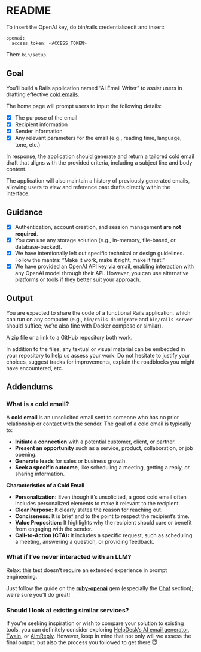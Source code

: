 # README

To insert the OpenAI key, do bin/rails credentials:edit and insert:

```
openai:
  access_token: <ACCESS_TOKEN>
```

Then: `bin/setup`.

## Goal

You’ll build a Rails application named “AI Email Writer” to assist users in drafting effective [cold emails](https://www.notion.so/Senior-Product-Engineer-Rails-Technical-assessment-17514ec4c85d80f5af47eb9c497507d5?pvs=21).

The home page will prompt users to input the following details:

- [x] The purpose of the email
- [x] Recipient information
- [x] Sender information
- [x] Any relevant parameters for the email (e.g., reading time, language, tone, etc.)

In response, the application should generate and return a tailored cold email draft that aligns with the provided criteria, including a subject line and body content.

The application will also maintain a history of previously generated emails, allowing users to view and reference past drafts directly within the interface.

## Guidance

- [x] Authentication, account creation, and session management **are not required**.
- [x] You can use any storage solution (e.g., in-memory, file-based, or database-backed).
- [x] We have intentionally left out specific technical or design guidelines. Follow the mantra: “Make it work, make it right, make it fast.”
- [x] We have provided an OpenAI API key via email, enabling interaction with any OpenAI model through their API. However, you can use alternative platforms or tools if they better suit your approach.

## Output

You are expected to share the code of a functional Rails application, which can run on any computer (e.g., `bin/rails db:migrate` and `bin/rails server` should suffice; we’re also fine with Docker compose or similar).

A zip file or a link to a GitHub repository both work.

In addition to the files, any textual or visual material can be embedded in your repository to help us assess your work. Do not hesitate to justify your choices, suggest tracks for improvements, explain the roadblocks you might have encountered, etc.

## Addendums

### What is a cold email?

A **cold email** is an unsolicited email sent to someone who has no prior relationship or contact with the sender. The goal of a cold email is typically to:

- **Initiate a connection** with a potential customer, client, or partner.
- **Present an opportunity** such as a service, product, collaboration, or job opening.
- **Generate leads** for sales or business growth.
- **Seek a specific outcome**, like scheduling a meeting, getting a reply, or sharing information.

**Characteristics of a Cold Email**

- **Personalization:** Even though it’s unsolicited, a good cold email often includes personalized elements to make it relevant to the recipient.
- **Clear Purpose:** It clearly states the reason for reaching out.
- **Conciseness:** It is brief and to the point to respect the recipient’s time.
- **Value Proposition:** It highlights why the recipient should care or benefit from engaging with the sender.
- **Call-to-Action (CTA):** It includes a specific request, such as scheduling a meeting, answering a question, or providing feedback.

### **What if I’ve never interacted with an LLM?**

Relax: this test doesn’t require an extended experience in prompt engineering.

Just follow the guide on the [**ruby-openai**](https://github.com/alexrudall/ruby-openai) gem (especially the [Chat](https://github.com/alexrudall/ruby-openai?tab=readme-ov-file#chat) section); we’re sure you’ll do great!

### Should I look at existing similar services?

If you’re seeking inspiration or wish to compare your solution to existing tools, you can definitely consider exploring [HelpDesk’s AI email generator](https://www.helpdesk.com/ai-email-generator/), [Twain](https://www.twain.ai/), or [AImReply](https://aimreply.com/). However, keep in mind that not only will we assess the final output, but also the process you followed to get there 😇
